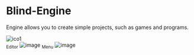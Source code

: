 # Blind-Engine
Engine allows you to create simple projects, such as games and programs.

![ico1](https://github.com/Sabuntu/Blind-Engine/assets/105060825/bc338da1-e157-4e14-91b1-341691e403f2) <br/>
<sub>Editor</sub>
![image](https://github.com/Sabuntu/Blind-Engine/assets/105060825/5b4dde83-d320-4787-bb7e-adf32ca54599)
<sub>Menu</sub>
![image](https://github.com/Sabuntu/Blind-Engine/assets/105060825/5b9d8328-a9db-4885-89e9-e6e7970b7f51)
